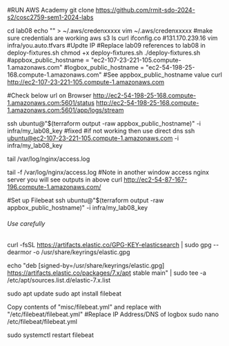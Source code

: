 #RUN AWS Academy
git clone https://github.com/rmit-sdo-2024-s2/cosc2759-sem1-2024-labs

cd lab08
echo "" >  ~/.aws/credenxxxxx
vim ~/.aws/credenxxxxx
#make sure credentials are working
aws s3 ls
curl ifconfig.co    #131.170.239.16
vim infra/you.auto.tfvars   #Updte IP
#Replace lab09 references to lab08 in deploy-fixtures.sh
chmod +x deploy-fixtures.sh
./deploy-fixtures.sh
#appbox_public_hostname = "ec2-107-23-221-105.compute-1.amazonaws.com"
#logbox_public_hostname = "ec2-54-198-25-168.compute-1.amazonaws.com"
#See appbox_public_hostname value
curl http://ec2-107-23-221-105.compute-1.amazonaws.com

#Check below url on Browser
http://ec2-54-198-25-168.compute-1.amazonaws.com:5601/status
http://ec2-54-198-25-168.compute-1.amazonaws.com:5601/app/logs/stream

ssh ubuntu@"$(terraform output -raw appbox_public_hostname)" -i infra/my_lab08_key    #fixed
#if not working then use direct dns
ssh ubuntu@ec2-107-23-221-105.compute-1.amazonaws.com -i infra/my_lab08_key

tail /var/log/nginx/access.log

tail -f /var/log/nginx/access.log
#Note in another window access nginx server you will see outputs in above
curl http://ec2-54-87-167-196.compute-1.amazonaws.com/

#Set up Filebeat
ssh ubuntu@"$(terraform output -raw appbox_public_hostname)" -i infra/my_lab08_key

###### Use carefully
curl -fsSL https://artifacts.elastic.co/GPG-KEY-elasticsearch | sudo gpg --dearmor -o /usr/share/keyrings/elastic.gpg

echo "deb [signed-by=/usr/share/keyrings/elastic.gpg] https://artifacts.elastic.co/packages/7.x/apt stable main" | sudo tee -a /etc/apt/sources.list.d/elastic-7.x.list

sudo apt update
sudo apt install filebeat

Copy contents of "misc/filebeat.yml" and replace with "/etc/filebeat/filebeat.yml"
#Replace IP Address/DNS of logbox
sudo nano /etc/filebeat/filebeat.yml

sudo systemctl restart filebeat
